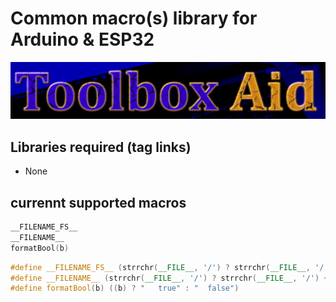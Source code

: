 # Common macro(s) library for Arduino & ESP32

![This is an image](./assets/ToolboxAid.png)

## Libraries required (tag links)

- None

## currennt supported macros

```C++
__FILENAME_FS__
__FILENAME__
formatBool(b)
```

```C++
#define __FILENAME_FS__ (strrchr(__FILE__, '/') ? strrchr(__FILE__, '/') + 1 : __FILE__)
#define __FILENAME__ (strrchr(__FILE__, '/') ? strrchr(__FILE__, '/') + 1 : strrchr(__FILE__, '\\') + 1 )
#define formatBool(b) ((b) ? "   true" : "  false")
```
